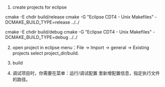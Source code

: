 1) create projects for eclipse

cmake -E chdir build/release cmake -G "Eclipse CDT4 - Unix Makefiles" -DCMAKE_BUILD_TYPE=release ../../

cmake -E chdir build/debug cmake -G "Eclipse CDT4 - Unix Makefiles" -DCMAKE_BUILD_TYPE=debug ../../

2) open project in eclipse
menu：File -> Import -> general -> Existing projects 
select project_dir/build.

3) build

4) 调试项目时，你需要在菜单：运行/调试配置 里新增配置信息，指定执行文件的路径。

